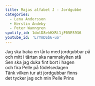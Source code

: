 ```yaml
---
title: Majas alfabet J - Jordgubbe
categories:
  - Lena Andersson
  - Kerstin Andeby
  - Peter Wanngren
spotify_id: 1dmlD8ehHXRt1jF05ES936
youtube_id: 'LrYmDSb6-uo'
---
```

Jag ska baka en tårta med jordgubbar på\
och mitt i tårtan ska namnskylten stå\
Sen ska jag duka fint bort i hagen\
och fira Pelle på födelsedagen\
Tänk vilken tur att jordgubbar finns\
det tycker jag och min Pelle Prins
